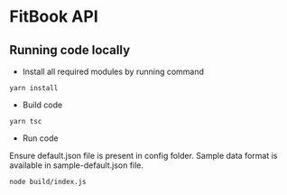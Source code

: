 # FitBook API

## Running code locally

- Install all required modules by running command

```
yarn install
```

- Build code

```
yarn tsc
```

- Run code

Ensure default.json file is present in config folder. Sample data format is available in sample-default.json file.

```
node build/index.js
```
